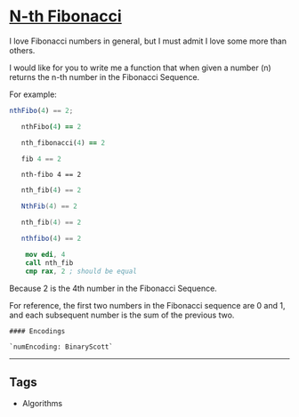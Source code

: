 # [N-th Fibonacci](https://www.codewars.com/kata/522551eee9abb932420004a0)

I love Fibonacci numbers in general, but I must admit I love some more than others.

I would like for you to write me a function that when given a number (n) returns the n-th number in the Fibonacci Sequence.

For example:

```javascript
nthFibo(4) == 2;
```

```coffeescript
   nthFibo(4) == 2
```

```ruby
   nth_fibonacci(4) == 2
```

```haskell
   fib 4 == 2
```

```lambdacalc
   nth-fibo 4 == 2
```

```python
   nth_fib(4) == 2
```

```csharp
   NthFib(4) == 2
```

```c
   nth_fib(4) == 2
```

```julia
   nthfibo(4) == 2
```

```nasm
    mov edi, 4
    call nth_fib
    cmp rax, 2 ; should be equal
```

Because 2 is the 4th number in the Fibonacci Sequence.

For reference, the first two numbers in the Fibonacci sequence are 0 and 1, and each subsequent number is the sum of the previous two.

```if:lambdacalc
#### Encodings

`numEncoding: BinaryScott`
```

---

## Tags

- Algorithms
